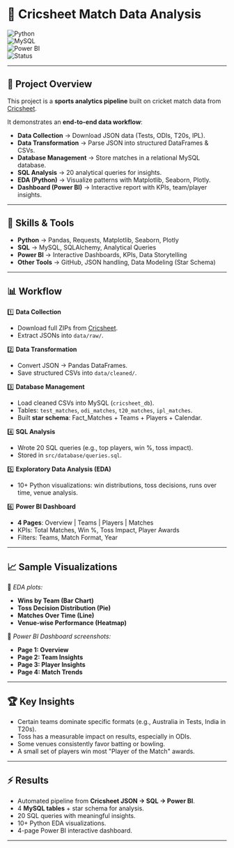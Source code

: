 # 🏏 Cricsheet Match Data Analysis  


![Python](https://img.shields.io/badge/Python-3.10-blue?logo=python)  
![MySQL](https://img.shields.io/badge/Database-MySQL-blue?logo=mysql)  
![Power BI](https://img.shields.io/badge/BI-Power%20BI-yellow?logo=powerbi)  
![Status](https://img.shields.io/badge/Status-Completed-brightgreen)  

---

## 📌 Project Overview  
This project is a **sports analytics pipeline** built on cricket match data from [Cricsheet](https://cricsheet.org/matches/).  

It demonstrates an **end-to-end data workflow**:  
- **Data Collection** → Download JSON data (Tests, ODIs, T20s, IPL).  
- **Data Transformation** → Parse JSON into structured DataFrames & CSVs.  
- **Database Management** → Store matches in a relational MySQL database.  
- **SQL Analysis** → 20 analytical queries for insights.  
- **EDA (Python)** → Visualize patterns with Matplotlib, Seaborn, Plotly.  
- **Dashboard (Power BI)** → Interactive report with KPIs, team/player insights.  

---

## 🎯 Skills & Tools
- **Python** → Pandas, Requests, Matplotlib, Seaborn, Plotly  
- **SQL** → MySQL, SQLAlchemy, Analytical Queries  
- **Power BI** → Interactive Dashboards, KPIs, Data Storytelling  
- **Other Tools** → GitHub, JSON handling, Data Modeling (Star Schema)  


---

## 📊 Workflow  

1️⃣ **Data Collection**  
- Download full ZIPs from [Cricsheet](https://cricsheet.org/downloads/).  
- Extract JSONs into `data/raw/`.  

2️⃣ **Data Transformation**  
- Convert JSON → Pandas DataFrames.  
- Save structured CSVs into `data/cleaned/`.  

3️⃣ **Database Management**  
- Load cleaned CSVs into MySQL (`cricsheet_db`).  
- Tables: `test_matches`, `odi_matches`, `t20_matches`, `ipl_matches`.  
- Built **star schema**: Fact_Matches + Teams + Players + Calendar.  

4️⃣ **SQL Analysis**  
- Wrote 20 SQL queries (e.g., top players, win %, toss impact).  
- Stored in `src/database/queries.sql`.  

5️⃣ **Exploratory Data Analysis (EDA)**  
- 10+ Python visualizations: win distributions, toss decisions, runs over time, venue analysis.  

6️⃣ **Power BI Dashboard**  
- **4 Pages**: Overview | Teams | Players | Matches  
- KPIs: Total Matches, Win %, Toss Impact, Player Awards  
- Filters: Teams, Match Format, Year  

---

## 📈 Sample Visualizations  

📌 *EDA plots:*  
- **Wins by Team (Bar Chart)**  
- **Toss Decision Distribution (Pie)**  
- **Matches Over Time (Line)**  
- **Venue-wise Performance (Heatmap)**  

📌 *Power BI Dashboard screenshots:*  
- **Page 1: Overview**  
- **Page 2: Team Insights**  
- **Page 3: Player Insights**  
- **Page 4: Match Trends**  

---

## 🏆 Key Insights
- Certain teams dominate specific formats (e.g., Australia in Tests, India in T20s).  
- Toss has a measurable impact on results, especially in ODIs.  
- Some venues consistently favor batting or bowling.  
- A small set of players win most "Player of the Match" awards.  

---

## ⚡ Results
- Automated pipeline from **Cricsheet JSON → SQL → Power BI**.  
- 4 **MySQL tables** + star schema for analysis.  
- 20 SQL queries with meaningful insights.  
- 10+ Python EDA visualizations.  
- 4-page Power BI interactive dashboard.  

---


